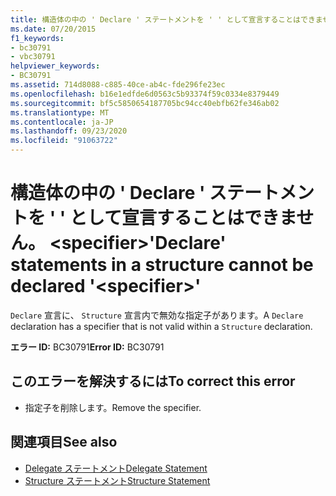 ```yaml
---
title: 構造体の中の ' Declare ' ステートメントを ' ' として宣言することはできません。 <specifier>
ms.date: 07/20/2015
f1_keywords:
- bc30791
- vbc30791
helpviewer_keywords:
- BC30791
ms.assetid: 714d8088-c885-40ce-ab4c-fde296fe23ec
ms.openlocfilehash: b16e1edfde6d0563c5b93374f59c0334e8379449
ms.sourcegitcommit: bf5c5850654187705bc94cc40ebfb62fe346ab02
ms.translationtype: MT
ms.contentlocale: ja-JP
ms.lasthandoff: 09/23/2020
ms.locfileid: "91063722"
---
```

# <a name="declare-statements-in-a-structure-cannot-be-declared-specifier"></a><span data-ttu-id="77d84-102">構造体の中の ' Declare ' ステートメントを ' ' として宣言することはできません。 \<specifier></span><span class="sxs-lookup"><span data-stu-id="77d84-102">'Declare' statements in a structure cannot be declared '\<specifier>'</span></span>

<span data-ttu-id="77d84-103">`Declare` 宣言に、 `Structure` 宣言内で無効な指定子があります。</span><span class="sxs-lookup"><span data-stu-id="77d84-103">A `Declare` declaration has a specifier that is not valid within a `Structure` declaration.</span></span>  
  
 <span data-ttu-id="77d84-104">**エラー ID:** BC30791</span><span class="sxs-lookup"><span data-stu-id="77d84-104">**Error ID:** BC30791</span></span>  
  
## <a name="to-correct-this-error"></a><span data-ttu-id="77d84-105">このエラーを解決するには</span><span class="sxs-lookup"><span data-stu-id="77d84-105">To correct this error</span></span>  
  
- <span data-ttu-id="77d84-106">指定子を削除します。</span><span class="sxs-lookup"><span data-stu-id="77d84-106">Remove the specifier.</span></span>  
  
## <a name="see-also"></a><span data-ttu-id="77d84-107">関連項目</span><span class="sxs-lookup"><span data-stu-id="77d84-107">See also</span></span>

- [<span data-ttu-id="77d84-108">Delegate ステートメント</span><span class="sxs-lookup"><span data-stu-id="77d84-108">Delegate Statement</span></span>](../language-reference/statements/delegate-statement.md)
- [<span data-ttu-id="77d84-109">Structure ステートメント</span><span class="sxs-lookup"><span data-stu-id="77d84-109">Structure Statement</span></span>](../language-reference/statements/structure-statement.md)

